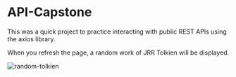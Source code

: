 # API-Capstone
This was a quick project to practice interacting with public REST APIs using the axios library.

When you refresh the page, a random work of JRR Tolkien will be displayed.

![random-tolkien](https://github.com/tmutimer/API-Capstone/assets/44621832/254f0f84-715b-4a7e-a88f-90b9ac2334b6)
